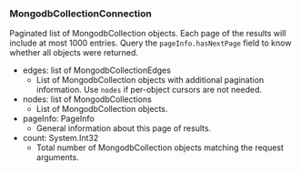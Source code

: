 ### MongodbCollectionConnection
Paginated list of MongodbCollection objects. Each page of the results will include at most 1000 entries. Query the `pageInfo.hasNextPage` field to know whether all objects were returned.

- edges: list of MongodbCollectionEdges
  - List of MongodbCollection objects with additional pagination information. Use `nodes` if per-object cursors are not needed.
- nodes: list of MongodbCollections
  - List of MongodbCollection objects.
- pageInfo: PageInfo
  - General information about this page of results.
- count: System.Int32
  - Total number of MongodbCollection objects matching the request arguments.
